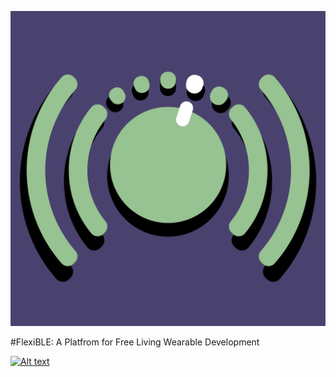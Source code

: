 ![FlexiBLE Logo](/profile/resources/flexible_icon_final.png)

#FlexiBLE: A Platfrom for Free Living Wearable Development

[![Alt text](https://img.youtube.com/vi/g7ES4XcpsuU/0.jpg)](https://www.youtube.com/watch?v=g7ES4XcpsuU)
